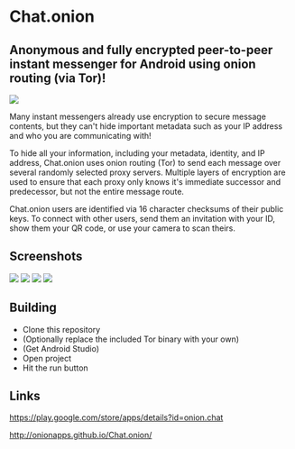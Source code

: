 # Chat.onion


## Anonymous and fully encrypted peer-to-peer instant messenger for Android using onion routing (via Tor)!

![](https://raw.githubusercontent.com/onionApps/Chat.onion/master/gfx/fgx.jpg)

Many instant messengers already use encryption to secure message contents, but they can't hide important metadata such as your IP address and who you are communicating with!

To hide all your information, including your metadata, identity, and IP address, Chat.onion uses onion routing (Tor) to send each message over several randomly selected proxy servers. Multiple layers of encryption are used to ensure that each proxy only knows it's immediate successor and predecessor, but not the entire message route.

Chat.onion users are identified via 16 character checksums of their public keys. To connect with other users, send them an invitation with your ID, show them your QR code, or use your camera to scan theirs.


## Screenshots

![](https://raw.githubusercontent.com/onionApps/Chat.onion/master/gfx/s1.png)
![](https://raw.githubusercontent.com/onionApps/Chat.onion/master/gfx/s2.png)
![](https://raw.githubusercontent.com/onionApps/Chat.onion/master/gfx/s3.png)
![](https://raw.githubusercontent.com/onionApps/Chat.onion/master/gfx/s4.png)


## Building
- Clone this repository
- (Optionally replace the included Tor binary with your own)
- (Get Android Studio)
- Open project
- Hit the run button


## Links

https://play.google.com/store/apps/details?id=onion.chat

http://onionapps.github.io/Chat.onion/
